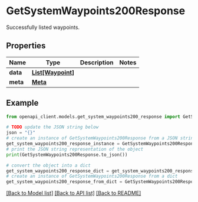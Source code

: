 # GetSystemWaypoints200Response

Successfully listed waypoints.

## Properties

Name | Type | Description | Notes
------------ | ------------- | ------------- | -------------
**data** | [**List[Waypoint]**](Waypoint.md) |  | 
**meta** | [**Meta**](Meta.md) |  | 

## Example

```python
from openapi_client.models.get_system_waypoints200_response import GetSystemWaypoints200Response

# TODO update the JSON string below
json = "{}"
# create an instance of GetSystemWaypoints200Response from a JSON string
get_system_waypoints200_response_instance = GetSystemWaypoints200Response.from_json(json)
# print the JSON string representation of the object
print(GetSystemWaypoints200Response.to_json())

# convert the object into a dict
get_system_waypoints200_response_dict = get_system_waypoints200_response_instance.to_dict()
# create an instance of GetSystemWaypoints200Response from a dict
get_system_waypoints200_response_from_dict = GetSystemWaypoints200Response.from_dict(get_system_waypoints200_response_dict)
```
[[Back to Model list]](../README.md#documentation-for-models) [[Back to API list]](../README.md#documentation-for-api-endpoints) [[Back to README]](../README.md)


